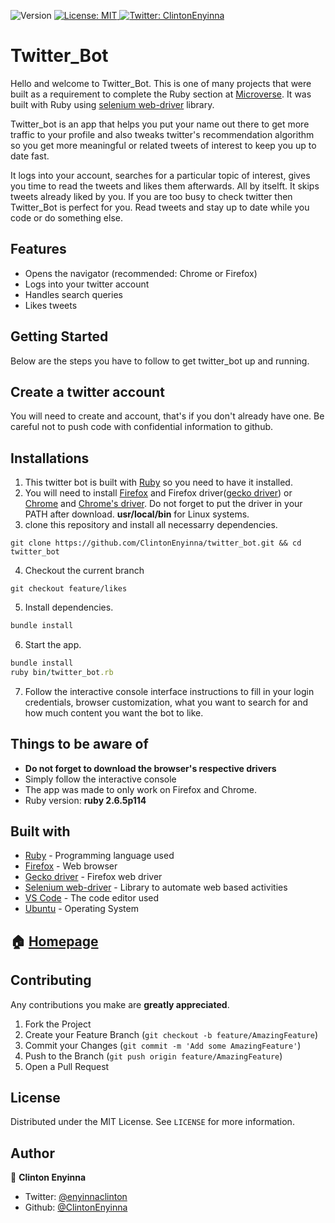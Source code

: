 <p>
  <img alt="Version" src="https://img.shields.io/badge/version-0.0.1-blue.svg?cacheSeconds=2592000" />
  <a href="#" target="_blank">
    <img alt="License: MIT " src="https://img.shields.io/badge/License-MIT -yellow.svg" />
  </a>
  <a href="https://twitter.com/ClintonEnyinna" target="_blank">
    <img alt="Twitter: ClintonEnyinna " src="https://img.shields.io/twitter/follow/ClintonEnyinna .svg?style=social" />
  </a>
</p>

Twitter_Bot
===========

Hello and welcome to Twitter_Bot. This is one of many projects that were built as a requirement to complete the Ruby section at [Microverse](https://www.microverse.org). It was built with Ruby using [selenium web-driver](https://selenium.dev/projects/) library.

Twitter_bot is an app that helps you put your name out there to get more traffic to your profile and also tweaks twitter's recommendation algorithm so you get more meaningful or related tweets of interest to keep you up to date fast. 

It logs into your account, searches for a particular topic of interest, gives you time to read the tweets and likes them afterwards. All by itselft. It skips tweets already liked by you. If you are too busy to check twitter then Twitter_Bot is perfect for you. Read tweets and stay up to date while you code or do something else.

Features
--------
* Opens the navigator (recommended: Chrome or Firefox)
* Logs into your twitter account
* Handles search queries
* Likes tweets

## Getting Started

Below are the steps you have to follow to get twitter_bot up and running.

Create a twitter account
------------------------
You will need to create and account, that's if you don't already have one. Be careful not to push code with confidential information to github.

Installations
--------------
1. This twitter bot is built with [Ruby](https://www.ruby-lang.org/en/) so you need to have it installed.
2. You will need to install [Firefox](https://www.mozilla.org/es-MX/firefox/new/) and Firefox driver([gecko driver](https://github.com/mozilla/geckodriver/releases)) or [Chrome](https://www.google.com/intl/es-419/chrome/) and [Chrome's driver](https://chromedriver.chromium.org/). Do not forget to put the driver in your PATH after download. **usr/local/bin** for Linux systems.
3. clone this repository and install all necessarry dependencies.
```
git clone https://github.com/ClintonEnyinna/twitter_bot.git && cd twitter_bot
```
4. Checkout the current branch
```
git checkout feature/likes
```
5. Install dependencies.
```ruby
bundle install
```
6. Start the app.
```ruby
bundle install
ruby bin/twitter_bot.rb
```
7. Follow the interactive console interface instructions to fill in your login credentials, browser customization, what you want to search for and how much content you want the bot to like. 

## Things to be aware of
* **Do not forget to download the browser's respective drivers**
* Simply follow the interactive console
* The app was made to only work on Firefox and Chrome.
* Ruby version: **ruby 2.6.5p114**

## Built with
* [Ruby](https://www.ruby-lang.org/en/) - Programming language used
* [Firefox](https://www.mozilla.org/es-MX/firefox/new/) - Web browser
* [Gecko driver](https://github.com/mozilla/geckodriver/releases) - Firefox web driver
* [Selenium web-driver](https://github.com/SeleniumHQ/selenium/wiki/Ruby-Bindings) - Library to automate web based activities
* [VS Code](https://code.visualstudio.com/) - The code editor used
* [Ubuntu](https://www.linux.org/pages/download/) - Operating System


## 🏠 [Homepage](https://github.com/ClintonEnyinna/twitter_bot)

<!-- CONTRIBUTING -->
## Contributing

Any contributions you make are **greatly appreciated**.

1. Fork the Project
2. Create your Feature Branch (`git checkout -b feature/AmazingFeature`)
3. Commit your Changes (`git commit -m 'Add some AmazingFeature'`)
4. Push to the Branch (`git push origin feature/AmazingFeature`)
5. Open a Pull Request

<!-- LICENSE -->
## License

Distributed under the MIT License. See `LICENSE` for more information.

## Author

👤 **Clinton Enyinna**

* Twitter: [@enyinnaclinton ](https://twitter.com/ClintonEnyinna)
* Github: [@ClintonEnyinna](https://github.com/https:\/\/github.com\/ClintonEnyinna) 

